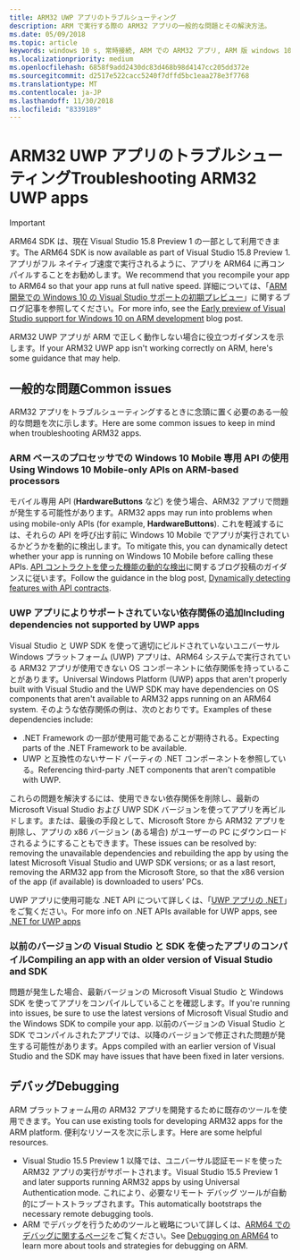 ```yaml
---
title: ARM32 UWP アプリのトラブルシューティング
description: ARM で実行する際の ARM32 アプリの一般的な問題とその解決方法。
ms.date: 05/09/2018
ms.topic: article
keywords: windows 10 s, 常時接続, ARM での ARM32 アプリ, ARM 版 windows 10, トラブルシューティング
ms.localizationpriority: medium
ms.openlocfilehash: 6858f9add2430dc83d468b98d4147cc205dd372e
ms.sourcegitcommit: d2517e522cacc5240f7dffd5bc1eaa278e3f7768
ms.translationtype: MT
ms.contentlocale: ja-JP
ms.lasthandoff: 11/30/2018
ms.locfileid: "8339189"
---
```

# <a name="troubleshooting-arm32-uwp-apps"></a><span data-ttu-id="44f13-104">ARM32 UWP アプリのトラブルシューティング</span><span class="sxs-lookup"><span data-stu-id="44f13-104">Troubleshooting ARM32 UWP apps</span></span>
>[!IMPORTANT]
> <span data-ttu-id="44f13-105">ARM64 SDK は、現在 Visual Studio 15.8 Preview 1 の一部として利用できます。</span><span class="sxs-lookup"><span data-stu-id="44f13-105">The ARM64 SDK is now available as part of Visual Studio 15.8 Preview 1.</span></span> <span data-ttu-id="44f13-106">アプリがフル ネイティブ速度で実行されるように、アプリを ARM64 に再コンパイルすることをお勧めします。</span><span class="sxs-lookup"><span data-stu-id="44f13-106">We recommend that you recompile your app to ARM64 so that your app runs at full native speed.</span></span> <span data-ttu-id="44f13-107">詳細については、「[ARM 開発での Windows 10 の Visual Studio サポートの初期プレビュー](https://blogs.windows.com/buildingapps/2018/05/08/visual-studio-support-for-windows-10-on-arm-development/)」に関するブログ記事を参照してください。</span><span class="sxs-lookup"><span data-stu-id="44f13-107">For more info, see the [Early preview of Visual Studio support for Windows 10 on ARM development](https://blogs.windows.com/buildingapps/2018/05/08/visual-studio-support-for-windows-10-on-arm-development/) blog post.</span></span>

<span data-ttu-id="44f13-108">ARM32 UWP アプリが ARM で正しく動作しない場合に役立つガイダンスを示します。</span><span class="sxs-lookup"><span data-stu-id="44f13-108">If your ARM32 UWP app isn't working correctly on ARM, here's some guidance that may help.</span></span> 

## <a name="common-issues"></a><span data-ttu-id="44f13-109">一般的な問題</span><span class="sxs-lookup"><span data-stu-id="44f13-109">Common issues</span></span>
<span data-ttu-id="44f13-110">ARM32 アプリをトラブルシューティングするときに念頭に置く必要のある一般的な問題を次に示します。</span><span class="sxs-lookup"><span data-stu-id="44f13-110">Here are some common issues to keep in mind when troubleshooting ARM32 apps.</span></span>

### <a name="using-windows-10-mobile-only-apis-on-arm-based-processors"></a><span data-ttu-id="44f13-111">ARM ベースのプロセッサでの Windows 10 Mobile 専用 API の使用</span><span class="sxs-lookup"><span data-stu-id="44f13-111">Using Windows 10 Mobile-only APIs on ARM-based processors</span></span> 
<span data-ttu-id="44f13-112">モバイル専用 API (**HardwareButtons** など) を使う場合、ARM32 アプリで問題が発生する可能性があります。</span><span class="sxs-lookup"><span data-stu-id="44f13-112">ARM32 apps may run into problems when using mobile-only APIs (for example, **HardwareButtons**).</span></span> <span data-ttu-id="44f13-113">これを軽減するには、それらの API を呼び出す前に Windows 10 Mobile でアプリが実行されているかどうかを動的に検出します。</span><span class="sxs-lookup"><span data-stu-id="44f13-113">To mitigate this, you can dynamically detect whether your app is running on Windows 10 Mobile before calling these APIs.</span></span> <span data-ttu-id="44f13-114">[API コントラクトを使った機能の動的な検出](https://blogs.windows.com/buildingapps/2015/09/15/dynamically-detecting-features-with-api-contracts-10-by-10/)に関するブログ投稿のガイダンスに従います。</span><span class="sxs-lookup"><span data-stu-id="44f13-114">Follow the guidance in the blog post, [Dynamically detecting features with API contracts](https://blogs.windows.com/buildingapps/2015/09/15/dynamically-detecting-features-with-api-contracts-10-by-10/).</span></span>

### <a name="including-dependencies-not-supported-by-uwp-apps"></a><span data-ttu-id="44f13-115">UWP アプリによりサポートされていない依存関係の追加</span><span class="sxs-lookup"><span data-stu-id="44f13-115">Including dependencies not supported by UWP apps</span></span>
<span data-ttu-id="44f13-116">Visual Studio と UWP SDK を使って適切にビルドされていないユニバーサル Windows プラットフォーム (UWP) アプリは、ARM64 システムで実行されている ARM32 アプリが使用できない OS コンポーネントに依存関係を持っていることがあります。</span><span class="sxs-lookup"><span data-stu-id="44f13-116">Universal Windows Platform (UWP) apps that aren't properly built with Visual Studio and the UWP SDK may have dependencies on OS components that aren't available to ARM32 apps running on an ARM64 system.</span></span> <span data-ttu-id="44f13-117">そのような依存関係の例は、次のとおりです。</span><span class="sxs-lookup"><span data-stu-id="44f13-117">Examples of these dependencies include:</span></span>

- <span data-ttu-id="44f13-118">.NET Framework の一部が使用可能であることが期待される。</span><span class="sxs-lookup"><span data-stu-id="44f13-118">Expecting parts of the .NET Framework to be available.</span></span>
- <span data-ttu-id="44f13-119">UWP と互換性のないサード パーティの .NET コンポーネントを参照している。</span><span class="sxs-lookup"><span data-stu-id="44f13-119">Referencing third-party .NET components that aren't compatible with UWP.</span></span>

<span data-ttu-id="44f13-120">これらの問題を解決するには、使用できない依存関係を削除し、最新の Microsoft Visual Studio および UWP SDK バージョンを使ってアプリを再ビルドします。または、最後の手段として、Microsoft Store から ARM32 アプリを削除し、アプリの x86 バージョン (ある場合) がユーザーの PC にダウンロードされるようにすることもできます。</span><span class="sxs-lookup"><span data-stu-id="44f13-120">These issues can be resolved by: removing the unavailable dependencies and rebuilding the app by using the latest Microsoft Visual Studio and UWP SDK versions; or as a last resort, removing the ARM32 app from the Microsoft Store, so that the x86 version of the app (if available) is downloaded to users’ PCs.</span></span> 

<span data-ttu-id="44f13-121">UWP アプリに使用可能な .NET API について詳しくは、「[UWP アプリの .NET](https://msdn.microsoft.com/library/windows/apps/mt185501.aspx)」をご覧ください。</span><span class="sxs-lookup"><span data-stu-id="44f13-121">For more info on .NET APIs available for UWP apps, see [.NET for UWP apps](https://msdn.microsoft.com/library/windows/apps/mt185501.aspx)</span></span>

### <a name="compiling-an-app-with-an-older-version-of-visual-studio-and-sdk"></a><span data-ttu-id="44f13-122">以前のバージョンの Visual Studio と SDK を使ったアプリのコンパイル</span><span class="sxs-lookup"><span data-stu-id="44f13-122">Compiling an app with an older version of Visual Studio and SDK</span></span>
<span data-ttu-id="44f13-123">問題が発生した場合、最新バージョンの Microsoft Visual Studio と Windows SDK を使ってアプリをコンパイルしていることを確認します。</span><span class="sxs-lookup"><span data-stu-id="44f13-123">If you're running into issues, be sure to use the latest versions of Microsoft Visual Studio and the Windows SDK to compile your app.</span></span> <span data-ttu-id="44f13-124">以前のバージョンの Visual Studio と SDK でコンパイルされたアプリでは、以降のバージョンで修正された問題が発生する可能性があります。</span><span class="sxs-lookup"><span data-stu-id="44f13-124">Apps compiled with an earlier version of Visual Studio and the SDK may have issues that have been fixed in later versions.</span></span>

## <a name="debugging"></a><span data-ttu-id="44f13-125">デバッグ</span><span class="sxs-lookup"><span data-stu-id="44f13-125">Debugging</span></span>
<span data-ttu-id="44f13-126">ARM プラットフォーム用の ARM32 アプリを開発するために既存のツールを使用できます。</span><span class="sxs-lookup"><span data-stu-id="44f13-126">You can use existing tools for developing ARM32 apps for the ARM platform.</span></span> <span data-ttu-id="44f13-127">便利なリソースを次に示します。</span><span class="sxs-lookup"><span data-stu-id="44f13-127">Here are some helpful resources.</span></span>

- <span data-ttu-id="44f13-128">Visual Studio 15.5 Preview 1 以降では、ユニバーサル認証モードを使った ARM32 アプリの実行がサポートされます。</span><span class="sxs-lookup"><span data-stu-id="44f13-128">Visual Studio 15.5 Preview 1 and later supports running ARM32 apps by using Universal Authentication mode.</span></span> <span data-ttu-id="44f13-129">これにより、必要なリモート デバッグ ツールが自動的にブートストラップされます。</span><span class="sxs-lookup"><span data-stu-id="44f13-129">This automatically bootstraps the necessary remote debugging tools.</span></span>
- <span data-ttu-id="44f13-130">ARM でデバッグを行うためのツールと戦略について詳しくは、[ARM64 でのデバッグに関するページ](https://docs.microsoft.com/en-us/windows-hardware/drivers/debugger/debugging-arm64)をご覧ください。</span><span class="sxs-lookup"><span data-stu-id="44f13-130">See [Debugging on ARM64](https://docs.microsoft.com/en-us/windows-hardware/drivers/debugger/debugging-arm64) to learn more about tools and strategies for debugging on ARM.</span></span>